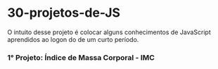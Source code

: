 # 30-projetos-de-JS

O intuito desse projeto é colocar alguns conhecimentos de JavaScript aprendidos ao logon do de um curto período.

### 1° Projeto: Índice de Massa Corporal - IMC
